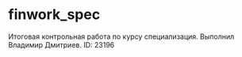 # finwork_spec
Итоговая контрольная работа по курсу специализация. Выполнил Владимир Дмитриев. ID: 23196

